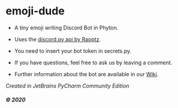 # emoji-dude

- A tiny emoji writing Discord Bot in Phyton.

- Uses the [discord.py api by Rapptz](https://github.com/Rapptz/discord.py).

- You need to insert your bot token in secrets.py.

- If you have questions, feel free to ask us by leaving a comment.

- Further information about the bot are available in our [Wiki](https://github.com/realmuffintime/emoji-dude/wiki).



*Created in JetBrains PyCharm Community Edition*
##### *© 2020*
